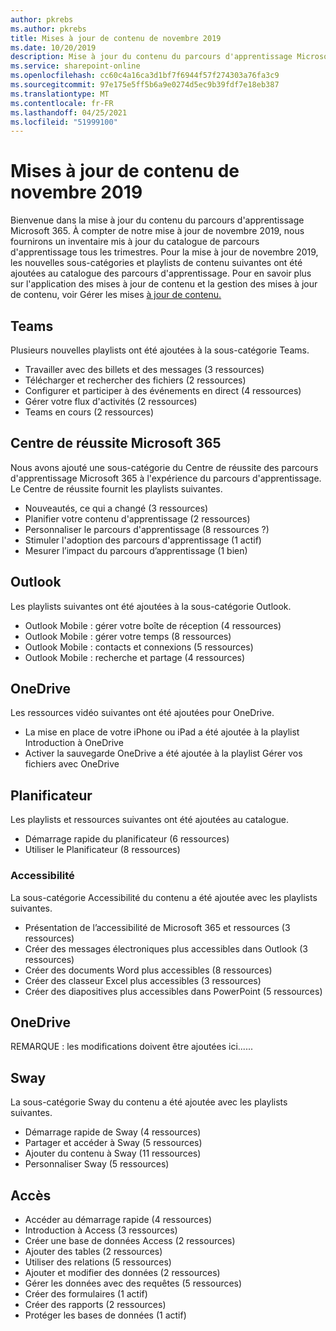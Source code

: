 ```yaml
---
author: pkrebs
ms.author: pkrebs
title: Mises à jour de contenu de novembre 2019
ms.date: 10/20/2019
description: Mise à jour du contenu du parcours d'apprentissage Microsoft 365
ms.service: sharepoint-online
ms.openlocfilehash: cc60c4a16ca3d1bf7f6944f57f274303a76fa3c9
ms.sourcegitcommit: 97e175e5ff5b6a9e0274d5ec9b39fdf7e18eb387
ms.translationtype: MT
ms.contentlocale: fr-FR
ms.lasthandoff: 04/25/2021
ms.locfileid: "51999100"
---
```

# <a name="november-2019-content-updates"></a>Mises à jour de contenu de novembre 2019
Bienvenue dans la mise à jour du contenu du parcours d'apprentissage Microsoft 365. À compter de notre mise à jour de novembre 2019, nous fournirons un inventaire mis à jour du catalogue de parcours d'apprentissage tous les trimestres. Pour la mise à jour de novembre 2019, les nouvelles sous-catégories et playlists de contenu suivantes ont été ajoutées au catalogue des parcours d'apprentissage. Pour en savoir plus sur l'application des mises à jour de contenu et la gestion des mises à jour de contenu, voir Gérer les mises [à jour de contenu.](custom_contentupdatesmanage.md)    

## <a name="teams"></a>Teams
Plusieurs nouvelles playlists ont été ajoutées à la sous-catégorie Teams.
- Travailler avec des billets et des messages (3 ressources)
- Télécharger et rechercher des fichiers (2 ressources)
- Configurer et participer à des événements en direct (4 ressources)
- Gérer votre flux d'activités (2 ressources)
- Teams en cours (2 ressources)

## <a name="microsoft-365-success-center"></a>Centre de réussite Microsoft 365
Nous avons ajouté une sous-catégorie du Centre de réussite des parcours d'apprentissage Microsoft 365 à l'expérience du parcours d'apprentissage. Le Centre de réussite fournit les playlists suivantes.
- Nouveautés, ce qui a changé (3 ressources)
- Planifier votre contenu d'apprentissage (2 ressources)
- Personnaliser le parcours d'apprentissage (8 ressources ?)
- Stimuler l'adoption des parcours d'apprentissage (1 actif)
- Mesurer l’impact du parcours d’apprentissage (1 bien)

## <a name="outlook"></a>Outlook
Les playlists suivantes ont été ajoutées à la sous-catégorie Outlook. 
- Outlook Mobile : gérer votre boîte de réception (4 ressources)
- Outlook Mobile : gérer votre temps (8 ressources)
- Outlook Mobile : contacts et connexions (5 ressources)
- Outlook Mobile : recherche et partage (4 ressources)

## <a name="onedrive"></a>OneDrive
Les ressources vidéo suivantes ont été ajoutées pour OneDrive. 
- La mise en place de votre iPhone ou iPad a été ajoutée à la playlist Introduction à OneDrive
- Activer la sauvegarde OneDrive a été ajoutée à la playlist Gérer vos fichiers avec OneDrive

## <a name="planner"></a>Planificateur
Les playlists et ressources suivantes ont été ajoutées au catalogue.  
- Démarrage rapide du planificateur (6 ressources)
- Utiliser le Planificateur (8 ressources)

### <a name="accessibility"></a>Accessibilité
La sous-catégorie Accessibilité du contenu a été ajoutée avec les playlists suivantes. 
- Présentation de l’accessibilité de Microsoft 365 et ressources (3 ressources)
- Créer des messages électroniques plus accessibles dans Outlook (3 ressources)
- Créer des documents Word plus accessibles (8 ressources)
- Créer des classeur Excel plus accessibles (3 ressources)
- Créer des diapositives plus accessibles dans PowerPoint (5 ressources)

## <a name="onedrive"></a>OneDrive
REMARQUE : les modifications doivent être ajoutées ici......

## <a name="sway"></a>Sway
La sous-catégorie Sway du contenu a été ajoutée avec les playlists suivantes. 
- Démarrage rapide de Sway (4 ressources)
- Partager et accéder à Sway (5 ressources)
- Ajouter du contenu à Sway (11 ressources)
- Personnaliser Sway (5 ressources)

## <a name="access"></a>Accès
- Accéder au démarrage rapide (4 ressources)
- Introduction à Access (3 ressources)
- Créer une base de données Access (2 ressources)
- Ajouter des tables (2 ressources)
- Utiliser des relations (5 ressources)
- Ajouter et modifier des données (2 ressources)
- Gérer les données avec des requêtes (5 ressources)
- Créer des formulaires (1 actif)
- Créer des rapports (2 ressources)
- Protéger les bases de données (1 actif)

